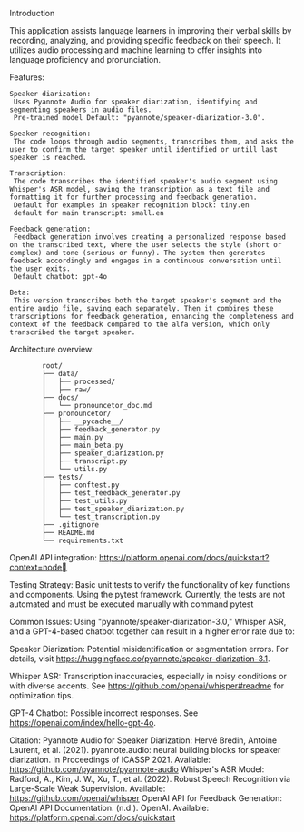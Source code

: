 Introduction

This application assists language learners in improving their verbal skills by recording, analyzing,
 and providing specific feedback on their speech. It utilizes audio processing and machine learning
 to offer insights into language proficiency and pronunciation.

Features:

	Speaker diarization:
	 Uses Pyannote Audio for speaker diarization, identifying and segmenting speakers in audio files.
	 Pre-trained model Default: "pyannote/speaker-diarization-3.0".

	Speaker recognition:
	 The code loops through audio segments, transcribes them, and asks the user to confirm the target speaker until identified or untill last speaker is reached.

	Transcription:
	 The code transcribes the identified speaker's audio segment using Whisper's ASR model, saving the transcription as a text file and formatting it for further processing and feedback generation.
	 Default for examples in speaker recognition block: tiny.en
	 default for main transcript: small.en

	Feedback generation:
	 Feedback generation involves creating a personalized response based on the transcribed text, where the user selects the style (short or complex) and tone (serious or funny). The system then generates feedback accordingly and engages in a continuous conversation until the user exits.
	 Default chatbot: gpt-4o

	Beta:
	 This version transcribes both the target speaker's segment and the entire audio file, saving each separately. Then it combines these transcriptions for feedback generation, enhancing the completeness and context of the feedback compared to the alfa version, which only transcribed the target speaker.


Architecture overview:

			root/
			├── data/
			│   ├── processed/
			│   ├── raw/
			├── docs/
			│   └── pronouncetor_doc.md
			├── pronouncetor/
			│   ├── __pycache__/
			│   ├── feedback_generator.py
			│   ├── main.py
			│   ├── main_beta.py
			│   ├── speaker_diarization.py
			│   ├── transcript.py
			│   └── utils.py
			├── tests/
			│   ├── conftest.py
			│   ├── test_feedback_generator.py
			│   ├── test_utils.py
			│   ├── test_speaker_diarization.py
			│   └── test_transcription.py
			├── .gitignore
			├── README.md
			└── requirements.txt



OpenAI API integration: https://platform.openai.com/docs/quickstart?context=node 


Testing Strategy: Basic unit tests to verify the functionality of key functions and components. Using the pytest framework.
Currently, the tests are not automated and must be executed manually with command pytest


Common Issues:
Using "pyannote/speaker-diarization-3.0," Whisper ASR, and a GPT-4-based chatbot together can result in a higher error rate due to:

Speaker Diarization: Potential misidentification or segmentation errors. For details, visit https://huggingface.co/pyannote/speaker-diarization-3.1.

Whisper ASR: Transcription inaccuracies, especially in noisy conditions or with diverse accents. See https://github.com/openai/whisper#readme for optimization tips.

GPT-4 Chatbot: Possible incorrect responses. See https://openai.com/index/hello-gpt-4o.


Citation:
	Pyannote Audio for Speaker Diarization: 
		Hervé Bredin, Antoine Laurent, et al. (2021). pyannote.audio: neural building blocks for speaker diarization.
		 In Proceedings of ICASSP 2021. Available: https://github.com/pyannote/pyannote-audio
	Whisper's ASR Model:
		Radford, A., Kim, J. W., Xu, T., et al. (2022). Robust Speech Recognition via Large-Scale Weak Supervision. 
		Available: https://github.com/openai/whisper
	OpenAI API for Feedback Generation:
		OpenAI API Documentation. (n.d.). OpenAI. Available: https://platform.openai.com/docs/quickstart
	

